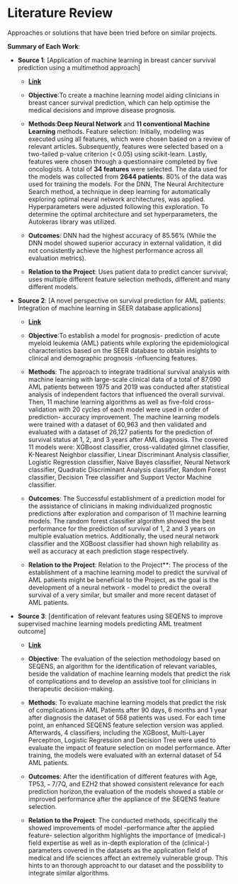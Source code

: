 # Literature Review

Approaches or solutions that have been tried before on similar projects.

**Summary of Each Work**:

- **Source 1**: [Application of machine learning in breast cancer survival prediction using a multimethod approach]

  - **[Link](https://www.nature.com/articles/s41598-024-81734-y!)**
  - **Objective**:To create a machine learning model aiding clinicians in breast cancer survival prediction, which can help optimise the medical decisions and improve disease prognosis.

  - **Methods**:**Deep Neural Network** and **11 conventional Machine Learning** methods. Feature selection: Initially, modeling was executed using all features, which were chosen based on a review of relevant articles. Subsequently, features were selected based on a two-tailed p-value criterion (< 0.05) using scikit-learn. Lastly, features were chosen through a questionnaire completed by five oncologists. A total of **34 features** were  selected. The data used for the models was collected from **2644 patients**. 80% of the data was used for training the models. For the DNN, The Neural Architecture Search method, a technique in deep learning for automatically exploring optimal neural network architectures, was applied. Hyperparameters were adjusted following this exploration. To determine the optimal architecture and set hyperparameters, the Autokeras library was utilized.

  - **Outcomes**: DNN had the highest accuracy of 85.56% (While the DNN model showed superior accuracy in external validation, it did not consistently achieve the highest performance across all evaluation metrics).
  - **Relation to the Project**: Uses patient data to predict cancer survival; uses multiple different feature selection methods, different and many different models.


- **Source 2**: [A novel perspective on survival prediction for AML patients: Integration of machine learning in SEER database applications]

  - **[Link](https://pmc.ncbi.nlm.nih.gov/articles/PMC11795080)**
  - **Objective**:To establish a model for prognosis- prediction of  acute myeloid leukemia (AML) patients while exploring the epidemiological characteristics based on the SEER database to obtain insights to clinical and demographic prognosis -influencing features.

  - **Methods**: The approach to integrate traditional survival analysis with machine learning  with large-scale clinical data of a total of 87,090 AML patients between 1975 and 2019 was conducted after statistical analysis of independent factors that influenced the overall survival. Then, 11 machine learning algorithms as well as five-fold cross-validation with 20 cycles of each model were used in order of prediction- accuracy improvement.
The machine learning models were trained with a  dataset of 60,963 and then validated and evaluated with a dataset of  26,127 patients for the prediction of survival status at 1, 2, and 3 years after AML diagnosis.
The covered 11 models were: XGBoost classifier, cross-validated glmnet classifier, K-Nearest Neighbor classifier, Linear Discriminant Analysis classifier, Logistic Regression classifier, Naive Bayes classifier, Neural Network classifier, Quadratic Discriminant Analysis classifier, Random Forest classifier, Decision Tree classifier and Support Vector Machine classifier. 

  - **Outcomes**: The Successful establishment of a prediction model for the assistance of clinicians in making individualized prognostic predictions after exploration and comparison of 11 machine learning models.
The random forest classifier algorithm showed the best performance for the prediction of survival of 1, 2 and 3 years on multiple evaluation metrics. Additionally, the used neural network classifier and the XGBoost classifier had shown high reliability as well as accuracy at each prediction stage respectively.


  - **Relation to the Project**: Relation to the Project**: The process of the establishment of a machine learning model to predict the survival of AML patients might be beneficial to the Project, as the goal is the development of a neural network - model to predict the overall survival of a very similar, but smaller and more recent dataset of AML patients.


- **Source 3**: [dentification of relevant features using SEQENS to improve supervised machine learning models predicting AML treatment outcome]

  - **[Link](https://link.springer.com/article/10.1186/s12911-025-03001-y)**
  - **Objective**: The evaluation of the selection methodology based on SEQENS, an algorithm for the identification of relevant variables, beside the validation of machine learning models that predict the risk of complications and to develop an assistive tool for clinicians in therapeutic decision-making.
  - **Methods**: To evaluate machine learning models that predict the risk of complications in AML Patients after 90 days, 6 months and 1 year after diagnosis the dataset of 568 patients was used. For each time point, an enhanced SEQENS feature selection version was applied. Afterwards, 4 classifiers, including the XGBoost, Multi-Layer Perceptron, Logistic Regression and Decision Tree were used to evaluate the impact of feature selection on model performance.
After training, the models were evaluated with an external dataset of 54 AML patients.

  - **Outcomes**: After the identification of different features with Age, TP53, − 7/7Q, and EZH2 that showed consistent relevance for each prediction horizon,the evaluation of the models showed a stable or improved performance after the appliance of the SEQENS feature selection.

  - **Relation to the Project**: The conducted methods, specifically the showed improvements of model -performance after the applied feature- selection algorithm highlights the importance of (medical-) field expertise as well as in-depth exploration of the (clinical-) parameters covered in the datasets as the application field of medical and life sciences affect an extremely vulnerable group. This hints to an thorough approacht to our dataset and the possibility to integrate similar algorithms.

